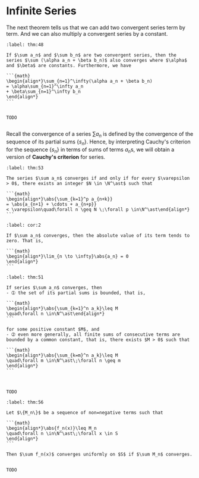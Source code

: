 # Infinite Series

The next theorem tells us that we can add two convergent series term by term. And we can also multiply a convergent series by a constant.


````{prf:theorem}
:label: thm:48

If $\sum a_n$ and $\sum b_n$ are two convergent series, then the series $\sum (\alpha a_n + \beta b_n)$ also converges where $\alpha$ and $\beta$ are constants. Furthermore, we have

```{math}
\begin{align*}\sum_{n=1}^\infty(\alpha a_n + \beta b_n)
= \alpha\sum_{n=1}^\infty a_n
+ \beta\sum_{n=1}^\infty b_n
\end{align*}
```

````

````{prf:proof}

TODO

````

```{index} Cauchy's criterion for series
```

Recall the convergence of a series $\sum a_n$ is defined by the convergence of the sequence of its partial sums $\{s_n\}$. Hence, by interpreting Cauchy's criterion for the sequence $\{s_n\}$ in terms of sums of terms $a_n$s, we will obtain a version of **Cauchy's criterion** for series.


````{prf:theorem} Cauchy's Criterion for Series
:label: thm:53

The series $\sum a_n$ converges if and only if for every $\varepsilon > 0$, there exists an integer $N \in \N^\ast$ such that

```{math}
\begin{align*}\abs{\sum_{k=1}^p a_{n+k}}
= \abs{a_{n+1} + \cdots + a_{n+p}}
< \varepsilon\quad\forall n \geq N \;\forall p \in\N^\ast\end{align*}
```

````

````{prf:corollary}
:label: cor:2

If $\sum a_n$ converges, then the absolute value of its term tends to zero. That is,

```{math}
\begin{align*}\lim_{n \to \infty}\abs{a_n} = 0
\end{align*}
```

````

````{prf:theorem}
:label: thm:51

If series $\sum a_n$ converges, then
- ➀ the set of its partial sums is bounded, that is,

```{math}
\begin{align*}\abs{\sum_{k=1}^n a_k}\leq M
\quad\forall n \in\N^\ast\end{align*}
```

for some positive constant $M$, and
- ➁ even more generally, all finite sums of consecutive terms are bounded by a common constant, that is, there exists $M > 0$ such that

```{math}
\begin{align*}\abs{\sum_{k=m}^n a_k}\leq M
\quad\forall m \in\N^\ast\;\forall n \geq m
\end{align*}
```


````

````{prf:proof}

TODO

````

````{prf:theorem} Weierstrass M-Test
:label: thm:56

Let $\{M_n\}$ be a sequence of non=negative terms such that

```{math}
\begin{align*}\abs{f_n(x)}\leq M_n
\quad\forall n \in\N^\ast\;\forall x \in S
\end{align*}
```

Then $\sum f_n(x)$ converges uniformly on $S$ if $\sum M_n$ converges.

````

````{prf:proof}

TODO

````
